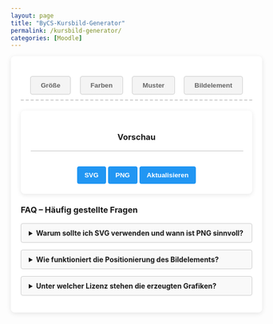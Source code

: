 ```yaml
---
layout: page
title: "ByCS-Kursbild-Generator"
permalink: /kursbild-generator/
categories: [Moodle]
---
```

<style>
        h1 {
            text-align: center;
            color: #333;
        }

        .container {
            display: flex;
            flex-direction: column;
            gap: 20px;
            min-width: 350px;
        }

        .controls {
            background-color: white;
            padding: 20px;
            border-radius: 8px;
            box-shadow: 0 2px 10px rgba(0, 0, 0, 0.1);
        }

        .control-group {
            margin-bottom: 15px;
        }

        label {
            display: block;
            margin-bottom: 5px;
            font-weight: 600;
        }

        select,
        input {
            padding: 8px;
            border: 1px solid #ddd;
            border-radius: 4px;
        }

        .color-inputs,
        .size-inputs,
        .pattern-selection {
            display: grid;
            grid-template-columns: 1fr 1fr;
            gap: 10px;
            padding: 8px;
        }

        .color-inputs input {
            padding: 0px;
        }

        button {
            background-color: #4CAF50;
            color: white;
            border: none;
            padding: 10px 15px;
            border-radius: 4px;
            cursor: pointer;
            font-weight: 600;
            margin-top: 10px;
        }

        button:hover {
            background-color: #45a049;
        }

        .preview {
            background-color: white;
            padding: 20px;
            border-radius: 8px;
            box-shadow: 0 2px 10px rgba(0, 0, 0, 0.1);
            overflow: hidden;
            margin-bottom: 12px;
            text-align: center;
        }

        #svg-container {
            width: 100%;
            border: 1px solid #ddd;
            overflow: hidden;
            position: relative;
        }

        .download-section {
            margin-top: 20px;
            text-align: center;
        }

        #download-btn, #download-png-btn,
        #generate-btn {
            background-color: #2196F3;
        }

        #download-btn:hover {
            background-color: #0b7dda;
        }

        .pattern-selection label {
            display: flex;
            align-items: center;
            gap: 5px;
        }

        .pattern-selection input[type="radio"] {
            margin: 0;
        }

        .image-size-slider {
            margin-top: 10px;
        }

        .color-section {
            display: flex;
            flex-direction: column;
            gap: 10px;
        }

        .secondary-color-container {
            transition: opacity 0.3s;
        }

        .disabled {
            opacity: 0.5;
            pointer-events: none;
        }

        .hidden {
            display: none;
        }

        /* Style für die Navigation */
        .navigation {
            display: flex;
            justify-content: space-around;
            margin-bottom: 20px;
            padding: 10px;
            border-bottom: dashed 2px #ccc;
        }

        .tab-button {
            padding: 10px 20px;
            cursor: pointer;
            border: 1px solid #ccc;
            background-color: #f4f4f4;
            color: #656565;
        }

        .tab-button:hover {
            background-color: #ddd;
        }

        .tab-button.active {
            background-color: #3498db;
            color: white;
        }

        /* Style für den Inhalt der Tabs */
        .tab-content {
            display: none;
            margin-bottom: 12px;
            width: 400px;
            }

        .tab-content.active {
            display: block;
        }
        details {
            margin-bottom: 1em;
            background: #f9f9f9;
            border: 1px solid #ccc;
            padding: 10px 15px;
            border-radius: 4px;
            }
            summary {
            cursor: pointer;
            font-weight: bold;
            outline: none;
            }
            summary::-webkit-details-marker {
            margin-right: 10px;
            }
    </style>
<div class="controls">
<div class="navigation">
    <button class="tab-button" onclick="openTab(event, 'options')">Größe</button>
    <button class="tab-button" onclick="openTab(event, 'colors')">Farben</button>
    <button class="tab-button" onclick="openTab(event, 'pattern')">Muster</button>
    <button class="tab-button" onclick="openTab(event, 'image')">Bildelement</button>
</div>

<div class="tab-content" id="options">
    <div class="control-group">
        <label for="preset">Optimiert für</label>
        <select id="preset">
            <option value="1800x390">Kursbild im Kurs</option>
            <option value="1800x600">Kursbild in der Übersicht</option>
            <option value="900x520">Drive Space</option>
            <option value="custom">Benutzerdefiniert</option>
        </select>
    </div>
    <div class="control-group hidden" id="custom-dimensions">
        <label>Abmessungen</label>
        <div class="size-inputs">
            <div>
                <label for="width">Breite (px)</label>
                <input type="number" id="width" value="1800" min="200" max="2000">
            </div>
            <div>
                <label for="height">Höhe (px)</label>
                <input type="number" id="height" value="360" min="100" max="800">
            </div>
        </div>
    </div>
</div>

<div class="tab-content" id="colors">
    <div class="control-group color-section">
        <label>Farbverlauf</label>
        <select id="gradient-type" style="max-width: 250px">
            <option value="linear">Linear (Links nach Rechts)</option>
            <option value="linear-top-bottom">Linear (Oben nach Unten)</option>
            <option value="radial">Radial (Mitte nach Außen)</option>
            <option value="diagonal">Diagonal</option>
            <option value="none">Ohne</option>
        </select>
        <div class="color-inputs" id="color-selection">
            <div>
                <label for="primary-color">Primärfarbe</label>
                <input type="color" id="primary-color" value="#3498db">
                <label><input type="checkbox" id="primary-transparent"> Transparent</label>
            </div>
            <div class="secondary-color-container" id="secondary-color-container">
                <label for="secondary-color">Sekundärfarbe</label>
                <input type="color" id="secondary-color" value="#2ecc71">
                <label><input type="checkbox" id="secondary-transparent"> Transparent</label>
            </div>
        </div>
    </div>
</div>

<div class="tab-content" id="pattern">
    <div class="control-group">
        <label>Hintergundmuster</label>
        <div class="pattern-selection" id="pattern-selection">
            <label><input type="radio" name="pattern" value="none" checked> Ohne</label>
            <label><input type="radio" name="pattern" value="waves"> Wellen</label>
            <label><input type="radio" name="pattern" value="circles"> Kreise</label>
            <label><input type="radio" name="pattern" value="dots"> Punkte</label>
            <label><input type="radio" name="pattern" value="dabs"> Sprenkel</label>
            <label><input type="radio" name="pattern" value="stars"> Sternenhimmel</label>
        </div>
    </div>
        <label>Animationstyp</label>
        <select id="animation-type">
            <option value="none">Ohne</option>
            <option value="translate">Bewegung links nach rechts</option>
            <option value="translate2">Bewegung oben nach unten</option>
            <option value="rotate">Rotation</option>
            <option value="fade">Ausblenden</option>
            <option value="diagonal">Diagonal</option>
        </select>
<br><br>
<label>Animationsgeschwindigkeit</label>
<select id="animation-speed">
<option value="slow">Langsam</option>
<option value="medium" selected>Mittel</option>
<option value="fast">Schnell</option>
</select>
</div>

<div class="tab-content" id="image">
    <div class="control-group">
        <label>Bild-Element hochladen (SVG)</label>
        <input type="file" id="image-upload" accept="image/svg+xml"><br><br>
        <div id="image-controls" class="hidden">
            <label for="image-size">Bildgröße:</label>
            <input type="range" id="image-size" class="image-size-slider" min="25" max="300" value="100">
            <label for="image-position" class="hidden">Bildposition x:</label>
            <input type="range" id="image-position" class="image-position-slider hidden" min="0" max="100"
                value="50">
            <label for="image-position" class="hidden">Bildposition y:</label>
            <input type="range" id="image-position-y" class="image-position-slider hidden" min="-100" max="100"
                value="0">
            <br>
            <button id="reset-position-btn">Position zurücksetzen</button>
        </div>
    </div>
</div>

<div class="preview">
    <h3>Vorschau</h3>
    <div id="svg-container"></div>
    <div class="download-section">
        <button id="download-btn">SVG</button>
        <button id="download-png-btn">PNG</button>
        <button id="generate-btn">Aktualisieren</button>
    </div>
</div>

<h3>FAQ – Häufig gestellte Fragen</h3>
<details>
    <summary>Warum sollte ich SVG verwenden und wann ist PNG sinnvoll?</summary>
    <p>
      SVG (Scalable Vector Graphics) bietet den Vorteil, dass die Grafiken verlustfrei skaliert werden können und somit auf allen Bildschirmgrößen gestochen scharf aussehen. Dadurch eignet sich SVG besonders gut für moderne Web-Anwendungen und responsive Designs.<br><br>
      Lade das PNG herunter, wenn du es als Bild im Drive Space verwenden möchtest, da SVG hier nicht unterstützt wird. PNG-Dateien sind rasterbasiert und unterstützen keine Animationen.
    </p>
  </details>
<details>
  <summary>Wie funktioniert die Positionierung des Bildelements?</summary>
  <p>
    - Sobald du ein SVG hochgeladen hast, erscheint im Vorschaubereich dein Bild als ein verschiebbares Element.<br>
    - Du kannst das Bild mit der Maus oder per Finger (auf Touchscreens) verschieben.<br>
    - Die Bildgröße lässt sich über den Schieberegler einstellen.<br>
    - Mit dem Button „Position zurücksetzen“ wird die Bildposition auf den Standard (zentrale Platzierung) zurückgesetzt.
  </p>
</details>
<details>
    <summary>Unter welcher Lizenz stehen die erzeugten Grafiken?</summary>
  <p>Die erzeugten Bilder stehen (abhängig vom hochgeladenen Bildelement) unter der Lizenz <a
    href="https://creativecommons.org/publicdomain/zero/1.0/deed.de" target="_blank"
    rel="license noopener noreferrer">CC0 1.0</a>.
    </p>
  </details>
</div>
<script>
        document.addEventListener("DOMContentLoaded", () => {
                const widthInput = document.getElementById("width");
                const heightInput = document.getElementById("height");
                // Wertebereich
                const widthMin = parseInt(widthInput.min);
                const widthMax = parseInt(widthInput.max);
                const heightMin = parseInt(heightInput.min);
                const heightMax = parseInt(heightInput.max);
                function validateInput(input, min, max) {
                    let value = parseInt(input.value);
                    if (isNaN(value)) {
                        input.value = min;
                        return;
                    }
                    if (value < min) {
                        input.value = min;
                        alert(`Wert zu klein! Mindestwert ist ${min}px.`);
                    } else if (value > max) {
                        input.value = max;
                        alert(`Wert zu groß! Maximalwert ist ${max}px.`);
                    }
                }
                widthInput.addEventListener("change", () => {
                    validateInput(widthInput, widthMin, widthMax);
                });
                heightInput.addEventListener("change", () => {
                    validateInput(heightInput, heightMin, heightMax);
                });
            });
        </script>
   <script>
            document.addEventListener('DOMContentLoaded', function () {
                const generateBtn = document.getElementById('generate-btn');
                const downloadBtn = document.getElementById('download-btn');
                const downloadPngBtn = document.getElementById('download-png-btn');
                const svgContainer = document.getElementById('svg-container');
                const imageUpload = document.getElementById('image-upload');
                const imageSizeSlider = document.getElementById('image-size');
                const imagePositionSlider = document.getElementById('image-position');
                const imagePositionSliderY = document.getElementById('image-position-y');
                const resetPositionBtn = document.getElementById('reset-position-btn'); // Neuer Button
                const gradientType = document.getElementById('gradient-type');
                const secondaryColorContainer = document.getElementById('secondary-color-container');
                const primaryColor = document.getElementById('primary-color');
                const secondaryColor = document.getElementById('secondary-color');
                let uploadedImage = null;
                let uploadedImageAspectRatio = 1;
                let isDragging = false;
                let currentX, currentY;
                let initialX, initialY;
                generateBtn.addEventListener('click', generateHeader);
                downloadBtn.addEventListener('click', downloadSVG);
                downloadPngBtn.addEventListener('click', downloadPNG);
                imageUpload.addEventListener('change', handleImageUpload);
                gradientType.addEventListener('change', toggleSecondaryColor);
                primaryColor.addEventListener('input', generateHeader);
                secondaryColor.addEventListener('input', generateHeader);
                document.getElementById('primary-transparent').addEventListener('change', generateHeader);
                document.getElementById('secondary-transparent').addEventListener('change', generateHeader);
                document.getElementById('pattern-selection').addEventListener('change', generateHeader);
                document.getElementById('animation-type').addEventListener('change', generateHeader);
                document.getElementById('animation-speed').addEventListener('change', generateHeader);
                document.getElementById('width').addEventListener('input', generateHeader);
                document.getElementById('height').addEventListener('input', generateHeader);
                imageSizeSlider.addEventListener('input', generateHeader);
                imagePositionSlider.addEventListener('input', generateHeader);
                imagePositionSliderY.addEventListener('input', generateHeader);
                resetPositionBtn.addEventListener('click', resetPosition); // Event-Listener für den Button
                function toggleSecondaryColor() {
                    if (gradientType.value === 'none') {
                        secondaryColorContainer.classList.add('disabled');
                    } else {
                        secondaryColorContainer.classList.remove('disabled');
                    }
                    generateHeader();
                }
                function handleImageUpload(event) {
                    const file = event.target.files[0];
                    if (file && file.type === 'image/svg+xml') {
                        const reader = new FileReader();
                        reader.onload = function (e) {
                            uploadedImage = e.target.result;
                            const parser = new DOMParser();
                            const svgDoc = parser.parseFromString(uploadedImage, 'image/svg+xml');
                            const svgElement = svgDoc.documentElement;
                            let svgWidth = svgElement.getAttribute('width') || svgElement.getAttribute('viewBox')?.split(' ')[2];
                            let svgHeight = svgElement.getAttribute('height') || svgElement.getAttribute('viewBox')?.split(' ')[3];
                            if (svgWidth && typeof svgWidth === 'string') svgWidth = parseFloat(svgWidth);
                            if (svgHeight && typeof svgHeight === 'string') svgHeight = parseFloat(svgHeight);
                            if (!svgElement.getAttribute('viewBox') && svgWidth && svgHeight) {
                                svgElement.setAttribute('viewBox', `0 0 ${svgWidth} ${svgHeight}`);
                            }
                            if (svgWidth && svgHeight) {
                                uploadedImageAspectRatio = svgHeight / svgWidth;
                            }
                            uploadedImage = svgElement.outerHTML;
                            document.getElementById('image-controls').classList.remove('hidden');
                            generateHeader();
                        };
                        reader.readAsText(file);
                    } else {
                        alert('Bitte eine SVG-Datei hochladen.');
                    }
                }
                function generateHeader() {
                    const width = parseInt(document.getElementById('width').value);
                    const height = parseInt(document.getElementById('height').value);
                    const primaryTransparent = document.getElementById('primary-transparent').checked;
                    const secondaryTransparent = document.getElementById('secondary-transparent').checked;
                    const primaryColorValue = primaryTransparent ? 'transparent' : primaryColor.value;
                    const secondaryColorValue = secondaryTransparent ? 'transparent' : secondaryColor.value;
                    const pattern = document.querySelector('input[name="pattern"]:checked').value;
                    const speed = document.getElementById('animation-speed').value;
                    const animationType = document.getElementById('animation-type').value;
                    const imageSize = parseInt(imageSizeSlider.value);
                    const imagePosition = parseInt(imagePositionSlider.value);
                    const imagePositionY = parseInt(imagePositionSliderY.value);
                    const gradientTypeValue = gradientType.value;
                    const duration = speed === 'slow' ? 15 : speed === 'fast' ? 5 : 10;
                    let gradientDef = '';
                    let fillColor = '';
                    if (gradientTypeValue === 'none') {
                        fillColor = `fill="${primaryColorValue}"`;
                    } else {
                        const gradientId = 'bg-gradient';
                        fillColor = `fill="url(#${gradientId})"`;
                        if (gradientTypeValue === 'linear') {
                            gradientDef = `<linearGradient id="${gradientId}" x1="0%" y1="0%" x2="100%" y2="0%"><stop offset="0%" stop-color="${primaryColorValue}" /><stop offset="100%" stop-color="${secondaryColorValue}" /></linearGradient>`;
                        } else if (gradientTypeValue === 'linear-top-bottom') {
                            gradientDef = `<linearGradient id="${gradientId}" x1="0%" y1="0%" x2="0%" y2="100%"><stop offset="0%" stop-color="${primaryColorValue}" /><stop offset="100%" stop-color="${secondaryColorValue}" /></linearGradient>`;
                        } else if (gradientTypeValue === 'radial') {
                            gradientDef = `<radialGradient id="${gradientId}" cx="50%" cy="50%" r="70%" fx="50%" fy="50%"><stop offset="0%" stop-color="${primaryColorValue}" /><stop offset="100%" stop-color="${secondaryColorValue}" /></radialGradient>`;
                        } else if (gradientTypeValue === 'diagonal') {
                            gradientDef = `<linearGradient id="${gradientId}" x1="0%" y1="0%" x2="100%" y2="100%"><stop offset="0%" stop-color="${primaryColorValue}" /><stop offset="100%" stop-color="${secondaryColorValue}" /></linearGradient>`;
                        }
                    }
                    let uploadedImageElement = '';
                    if (uploadedImage) {
                        const imgWidth = width / 4 * imageSize / 100;
                        const imgHeight = imgWidth * uploadedImageAspectRatio;
                        // Positionierung: Slider 0 = linker Rand bei -imgWidth, Slider 100 = rechter Rand bei width
                        const posX = (imagePosition / 100) * (width + imgWidth) - imgWidth;
                        const posY = ((imagePositionY + 100) / 200) * (height + imgHeight) - imgHeight;
                        const parser = new DOMParser();
                        const svgDoc = parser.parseFromString(uploadedImage, 'image/svg+xml');
                        const svgElement = svgDoc.documentElement;
                        svgElement.setAttribute('width', "100%");
                        svgElement.setAttribute('height', "100%");
                        uploadedImageElement = `
                <svg 
                    id="draggable-image" 
                    x="${posX}" 
                    y="${posY}"
                    width="${imgWidth}" 
                    height="${imgHeight}" 
                    style="overflow: visible; cursor: move;"
                >
                    ${svgElement.outerHTML}
                </svg>
            `;
                    }
                    const svg = `<svg xmlns="http://www.w3.org/2000/svg" viewBox="0 0 ${width} ${height}" width="100%" height="100%">
            <defs>${gradientDef}${createPattern(pattern, primaryColorValue, duration, animationType)}</defs>
            <rect width="100%" height="100%" ${fillColor} />
            <rect width="100%" height="100%" fill="url(#${pattern}-pattern)" />
            ${uploadedImageElement}
        </svg>`;
                    svgContainer.innerHTML = svg;
                    if (uploadedImage) {
                        const draggable = document.getElementById('draggable-image');
                        if (draggable) {
                            draggable.removeEventListener('mousedown', startDragging);
                            document.removeEventListener('mousemove', drag);
                            document.removeEventListener('mouseup', stopDragging);
                            draggable.removeEventListener('touchstart', startDragging);
                            document.removeEventListener('touchmove', drag);
                            document.removeEventListener('touchend', stopDragging);
                            draggable.addEventListener('mousedown', startDragging);
                            document.addEventListener('mousemove', drag);
                            document.addEventListener('mouseup', stopDragging);
                            draggable.addEventListener('touchstart', startDragging, { passive: false });
                            document.addEventListener('touchmove', drag, { passive: false });
                            document.addEventListener('touchend', stopDragging, { passive: false });
                        }
                    }
                }
                const presetSelect = document.getElementById('preset');
            const widthInput = document.getElementById('width');
            const heightInput = document.getElementById('height');
            const customDimensions = document.getElementById('custom-dimensions');
            function setDimensions(value) {
              if (value === 'custom') {
                customDimensions.classList.remove('hidden');
              } else {
                customDimensions.classList.add('hidden');
                const dimensions = value.split('x');
                if (dimensions.length === 2) {
                  widthInput.value = dimensions[0];
                  heightInput.value = dimensions[1];
                }
              }
            }     
            // Initiale Voreinstellung setzen
            document.addEventListener('DOMContentLoaded', () => {
              setDimensions(presetSelect.value);
            });
            presetSelect.addEventListener('change', (e) => {
  setDimensions(e.target.value);
  generateHeader(); // <-- direkt aufrufen, nicht in DOMContentLoaded packen
});   
                function startDragging(e) {
                    e.preventDefault();
                    isDragging = true;
                    const rect = svgContainer.getBoundingClientRect();
                    if (e.type === 'touchstart') {
                        initialX = e.touches[0].clientX - rect.left;
                        initialY = e.touches[0].clientY - rect.top;
                    } else {
                        initialX = e.clientX - rect.left;
                        initialY = e.clientY - rect.top;
                    }
                    const draggable = document.getElementById('draggable-image');
                    currentX = parseFloat(draggable.getAttribute('x'));
                    currentY = parseFloat(draggable.getAttribute('y'));
                }
                function drag(e) {
                    if (!isDragging) return;
                    e.preventDefault();
                    const rect = svgContainer.getBoundingClientRect();
                    const width = parseInt(document.getElementById('width').value);
                    const height = parseInt(document.getElementById('height').value);
                    const imgWidth = (width / 4 * parseInt(imageSizeSlider.value) / 100);
                    const imgHeight = imgWidth * uploadedImageAspectRatio;
                    let newX, newY;
                    if (e.type === 'touchmove') {
                        newX = e.touches[0].clientX - rect.left;
                        newY = e.touches[0].clientY - rect.top;
                    } else {
                        newX = e.clientX - rect.left;
                        newY = e.clientY - rect.top;
                    }
                    const dx = newX - initialX;
                    const dy = newY - initialY;
                    const updatedX = currentX + dx;
                    const updatedY = currentY + dy;
                    // Begrenze die Position: linker Rand bei -imgWidth, rechter Rand bei width
                    const boundedX = Math.max(-imgWidth, Math.min(updatedX, width));
                    const boundedY = Math.max(-imgHeight, Math.min(updatedY, height));
                    const draggable = document.getElementById('draggable-image');
                    draggable.setAttribute('x', boundedX);
                    draggable.setAttribute('y', boundedY);
                    // Berechne die Slider-Werte basierend auf der aktuellen Position
                    const posXPercentage = ((boundedX + imgWidth) / (width + imgWidth)) * 100; // 0-100
                    const posYPercentage = (((boundedY + imgHeight) / (height + imgHeight)) * 200) - 100; // -100 bis 100
                    imagePositionSlider.value = Math.round(Math.max(0, Math.min(100, posXPercentage)));
                    imagePositionSliderY.value = Math.round(Math.max(-100, Math.min(100, posYPercentage)));
                }
                function stopDragging() {
                    isDragging = false;
                }
                // Neue Funktion zum Zurücksetzen der Position
                function resetPosition() {
                    imagePositionSlider.value = 50; // Mitte auf X-Achse (0 bis 100)
                    imagePositionSliderY.value = 0; // Mitte auf Y-Achse (-100 bis 100)
                    generateHeader(); // Header neu generieren, um die Änderung anzuwenden
                }
                function createPattern(type, color, duration, animation) {
                    const duration_translate = duration;
                    const duration_scale = duration * 8;
                    const duration_rotate = duration * 32;
                    const duration_fade = duration;
                    let patternColor = color;
                    const r = parseInt(color.slice(1, 3), 16);
                    const g = parseInt(color.slice(3, 5), 16);
                    const b = parseInt(color.slice(5, 7), 16);
                    const brightness = (r * 299 + g * 587 + b * 114) / 1000;
                    if (brightness > 128) {
                        const darkerR = Math.max(0, r - 50);
                        const darkerG = Math.max(0, g - 50);
                        const darkerB = Math.max(0, b - 50);
                        patternColor = `rgba(${darkerR}, ${darkerG}, ${darkerB}, 0.7)`;
                    } else {
                        const lighterR = Math.min(255, r + 50);
                        const lighterG = Math.min(255, g + 50);
                        const lighterB = Math.min(255, b + 50);
                        patternColor = `rgba(${lighterR}, ${lighterG}, ${lighterB}, 0.7)`;
                    }
                    let shape = '';
                    if (type === 'none') {
                        shape = ``;
                    } else if (type === 'waves') {
                        shape = `<path d="M-50 25 C-30 10, -10 10, 0 25 C10 40, 30 40, 50 25 C70 10, 90 10, 100 25 C110 40, 130 40, 150 25 C170 10, 190 10, 200 25 C210 40, 230 40, 250 25" stroke="${patternColor}" stroke-width="5" fill="none" /><path d="M150 25 C170 10, 190 10, 200 25 C210 40, 230 40, 250 25 C270 10, 290 10, 310 25 C320 40, 340 40, 360 25 C370 10, 390 10, 400 25" stroke="${patternColor}" stroke-width="1" fill="none" />`;
                    } else if (type === 'circles') {
                        shape = `<circle cx="30" cy="30" r="20" fill="none" stroke="${patternColor}" stroke-width="2" /><circle cx="90" cy="30" r="20" fill="none" stroke="${patternColor}" stroke-width="2" />`;
                    } else if (type === 'dots') {
                        shape = `<circle cx="15" cy="15" r="3" fill="${patternColor}" /><circle cx="45" cy="15" r="3" fill="${patternColor}" />`;
                    } else if (type === 'dabs') {
                        shape = `<circle cx="50" cy="20" r="2" fill="${patternColor}" /><circle cx="70" cy="30" r="2" fill="${patternColor}" /><circle cx="90" cy="40" r="2" fill="${patternColor}" /><circle cx="110" cy="50" r="2" fill="${patternColor}" />`;
                    } else if (type === 'stars') {
                        shape = `<circle cx="10" cy="10" r="2" fill="${patternColor}" /><circle cx="30" cy="50" r="2" fill="${patternColor}" /><circle cx="70" cy="80" r="2" fill="${patternColor}" /><circle cx="120" cy="20" r="2" fill="${patternColor}" /><circle cx="150" cy="60" r="2" fill="${patternColor}" />`;
                    }
                    const size = (type === 'dots') ? 30 : (type === 'circles') ? 60 : 100;
                    let anim = '';
                    if (animation !== 'none') {
                        if (animation === 'translate') {
                            anim = `<animateTransform attributeName="patternTransform" type="translate" values="0,0;${size * 2},0" dur="${duration_translate}s" repeatCount="indefinite" />`;
                        } else if (animation === 'translate2') {
                            anim = `<animateTransform attributeName="patternTransform" type="translate" values="0,0;0,${size * 2}" dur="${duration_translate}s" repeatCount="indefinite" />`;
                        } else if (animation === 'rotate') {
                            anim = `<animateTransform attributeName="patternTransform" type="rotate" values="0;360" dur="${duration_rotate}s" repeatCount="indefinite" />`;
                        } else if (animation === 'fade') {
                            anim = `<animate attributeName="opacity" values="1;0.1;1" dur="${duration_fade}s" repeatCount="indefinite" />`;
                        } else if (animation === 'diagonal') {
                            anim = `<animateTransform attributeName="patternTransform" type="translate" values="0,0;${size * 2},${size * 2}" dur="${duration_translate}s" repeatCount="indefinite" />`;
                        }
                    }
                    let patternContent = `${anim}${shape}`;
                    if (animation === 'fade') {
                        patternContent = `<g>${patternContent}</g>`;
                    }
                    return `<pattern id="${type}-pattern" patternUnits="userSpaceOnUse" width="${size * 2}" height="${size}">${patternContent}</pattern>`;
                }
                const patternRadios = document.querySelectorAll('input[name="pattern"]');
                function downloadSVG() {
                    const svg = svgContainer.innerHTML;
                    const blob = new Blob([svg], { type: 'image/svg+xml' });
                    const url = URL.createObjectURL(blob);
                    const link = document.createElement('a');
                    link.href = url;
                    link.download = 'header.svg';
                    link.click();
                    URL.revokeObjectURL(url);
                }
                function downloadPNG() {
    // Hole die Breite und Höhe aus den benutzerdefinierten Eingabefeldern
    const width = parseInt(document.getElementById('width').value, 10);
    const height = parseInt(document.getElementById('height').value, 10);
    const svg = svgContainer.innerHTML;
    const svgBlob = new Blob([svg], { type: 'image/svg+xml' });
    const svgUrl = URL.createObjectURL(svgBlob);
    const img = new Image();
    img.onload = function() {
        const canvas = document.createElement('canvas');
        const ctx = canvas.getContext('2d');
        // Die Canvas-Größe auf die gewählte Breite und Höhe setzen
        canvas.width = width;
        canvas.height = height;
        // Das SVG auf das Canvas zeichnen
        ctx.drawImage(img, 0, 0, width, height);
        // Das PNG aus dem Canvas extrahieren
        canvas.toBlob(function(blob) {
            const url = URL.createObjectURL(blob);
            const link = document.createElement('a');
            link.href = url;
            link.download = 'header.png';
            link.click();
            URL.revokeObjectURL(url);
        }, 'image/png');
    };
    img.src = svgUrl;
}  
 generateHeader();
});
</script>
<script>
    function openTab(event, tabName) {
    // Alle Tab-Contents ausblenden
    var i, tabContents, tabButtons;
    tabContents = document.getElementsByClassName("tab-content");
    for (i = 0; i < tabContents.length; i++) {
    tabContents[i].classList.remove("active");
    }  
    // Alle Tab-Buttons deaktivieren
    tabButtons = document.getElementsByClassName("tab-button");
    for (i = 0; i < tabButtons.length; i++) {
    tabButtons[i].classList.remove("active");
    }  
    // Den aktuellen Tab anzeigen und Button aktivieren
    document.getElementById(tabName).classList.add("active");
    event.currentTarget.classList.add("active");
    }  
    // Öffne die erste Option beim Laden der Seite
    document.addEventListener("DOMContentLoaded", function() {
    document.querySelector(".tab-button").click();
    });
</script>
